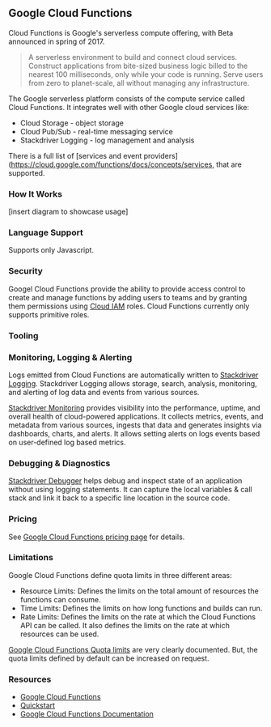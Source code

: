 ## Google Cloud Functions

Cloud Functions is Google's serverless compute offering, with Beta announced in spring of 2017.

> A serverless environment to build and connect cloud services. Construct applications from bite-sized business logic billed to the nearest 100 milliseconds, only while your code is running. Serve users from zero to planet-scale, all without managing any infrastructure.

The Google serverless platform consists of the compute service called Cloud Functions. It integrates well with other Google cloud services like: 

* Cloud Storage - object storage
* Cloud Pub/Sub - real-time messaging service
* Stackdriver Logging - log management and analysis

There is a full list of [services and event providers](https://cloud.google.com/functions/docs/concepts/services, that are supported.

### How It Works

[insert diagram to showcase usage]

### Language Support

Supports only Javascript.

### Security

Googel Cloud Functions provide the ability to provide access control to create and manage functions by adding users to teams and by granting them permissions using [Cloud IAM](https://cloud.google.com/iam/docs/overview) roles. Cloud Functions currently only supports primitive roles.

### Tooling


### Monitoring, Logging & Alerting

Logs emitted from Cloud Functions are automatically written to [Stackdriver Logging](https://cloud.google.com/logging/). Stackdriver Logging allows storage, search, analysis, monitoring, and alerting of log data and events from various sources.

[Stackdriver Monitoring](https://cloud.google.com/monitoring/) provides visibility into the performance, uptime, and overall health of cloud-powered applications. It collects metrics, events, and metadata from various sources, ingests that data and generates insights via dashboards, charts, and alerts. It allows setting alerts on logs events based on user-defined log based metrics.

### Debugging & Diagnostics

[Stackdriver Debugger](https://cloud.google.com/debugger/) helps debug and inspect state of an application without using logging statements. It can capture the local variables & call stack and link it back to a specific line location in the source code.

### Pricing

See [Google Cloud Functions pricing page](https://cloud.google.com/functions/pricing) for details.

### Limitations

Google Cloud Functions define quota limits in three different areas:

* Resource Limits: Defines the limits on the total amount of resources the functions can consume.
* Time Limits: Defines the limits on how long functions and builds can run.
* Rate Limits: Defines the limits on the rate at which the Cloud Functions API can be called. It also defines the limits on the rate at which resources can be used.

[Google Cloud Functions Quota limits](https://cloud.google.com/functions/quotas) are very clearly documented. But, the quota limits defined by default can be increased on request.

### Resources

* [Google Cloud Functions](https://cloud.google.com/functions/)
* [Quickstart](https://cloud.google.com/functions/docs/quickstart)
* [Google Cloud Functions Documentation](https://cloud.google.com/functions/docs/)